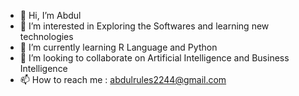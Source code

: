 - 👋 Hi, I’m Abdul 
- 👀 I’m interested in Exploring the Softwares and learning new technologies
- 🌱 I’m currently learning R Language and Python
- 💞️ I’m looking to collaborate on Artificial Intelligence and Business Intelligence
- 📫 How to reach me : abdulrules2244@gmail.com

<!---
Abdulrules/Abdulrules is a ✨ special ✨ repository because its `README.md` (this file) appears on your GitHub profile.
You can click the Preview link to take a look at your changes.
--->
